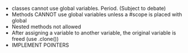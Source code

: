 - classes cannot use global variables. Period. (Subject to debate)
- Methods CANNOT use global variables unless a #scope is placed with global
- Nested methods not allowed
- After assigning a variable to another variable, the original variable is freed (use .clone())
- IMPLEMENT POINTERS